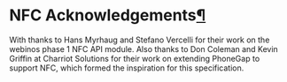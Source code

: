 NFC Acknowledgements[¶](#NFC-Acknowledgements)
==============================================

With thanks to Hans Myrhaug and Stefano Vercelli for their work on the
webinos phase 1 NFC API module. Also thanks to Don Coleman and Kevin
Griffin at Charriot Solutions for their work on extending PhoneGap to
support NFC, which formed the inspiration for this specification.

